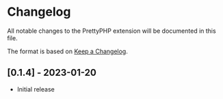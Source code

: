 # Changelog

All notable changes to the PrettyPHP extension will be documented in this file.

The format is based on [Keep a Changelog](https://keepachangelog.com/en/1.0.0/).

## [0.1.4] - 2023-01-20

- Initial release

